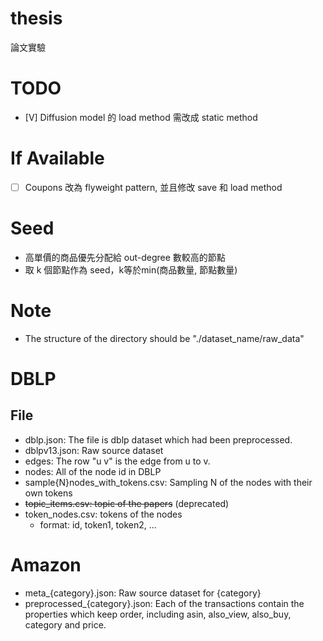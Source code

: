 # thesis
論文實驗

# TODO
- [V] Diffusion model 的 load method 需改成 static method

# If Available
- [ ] Coupons 改為 flyweight pattern, 並且修改 save 和 load method

# Seed
- 高單價的商品優先分配給 out-degree 數較高的節點
- 取 k 個節點作為 seed，k等於min(商品數量, 節點數量)

# Note
- The structure of the directory should be "./dataset_name/raw_data"

# DBLP
## File
- dblp.json: The file is dblp dataset which had been preprocessed.
- dblpv13.json: Raw source dataset
- edges: The row "u v" is the edge from u to v.
- nodes: All of the node id in DBLP
- sample{N}nodes_with_tokens.csv: Sampling N of the nodes with their own tokens
- ~~topic_items.csv: topic of the papers~~ (deprecated)
- token_nodes.csv: tokens of the nodes
    - format: id, token1, token2, ...

# Amazon
- meta_{category}.json: Raw source dataset for {category}
- preprocessed_{category}.json: Each of the transactions contain the properties which keep order, including asin, also_view, also_buy, category and price. 